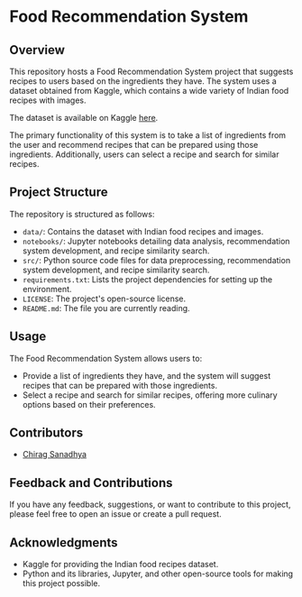 # Food Recommendation System


## Overview
This repository hosts a Food Recommendation System project that suggests recipes to users based on the ingredients they have. The system uses a dataset obtained from Kaggle, which contains a wide variety of Indian food recipes with images.

The dataset is available on Kaggle [here](https://www.kaggle.com/datasets/kishanpahadiya/indian-food-and-its-recipes-dataset-with-images).

The primary functionality of this system is to take a list of ingredients from the user and recommend recipes that can be prepared using those ingredients. Additionally, users can select a recipe and search for similar recipes.

## Project Structure
The repository is structured as follows:

- `data/`: Contains the dataset with Indian food recipes and images.
- `notebooks/`: Jupyter notebooks detailing data analysis, recommendation system development, and recipe similarity search.
- `src/`: Python source code files for data preprocessing, recommendation system development, and recipe similarity search.
- `requirements.txt`: Lists the project dependencies for setting up the environment.
- `LICENSE`: The project's open-source license.
- `README.md`: The file you are currently reading.



## Usage
The Food Recommendation System allows users to:

- Provide a list of ingredients they have, and the system will suggest recipes that can be prepared with those ingredients.
- Select a recipe and search for similar recipes, offering more culinary options based on their preferences.



## Contributors
- [Chirag Sanadhya](https://github.com/chiragsanadhya)

## Feedback and Contributions
If you have any feedback, suggestions, or want to contribute to this project, please feel free to open an issue or create a pull request.

## Acknowledgments
- Kaggle for providing the Indian food recipes dataset.
- Python and its libraries, Jupyter, and other open-source tools for making this project possible.
